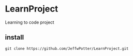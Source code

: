 # LearnProject
Learning to code project
## install
    git clone https://github.com/JeffwPotter/LearnProject.git
